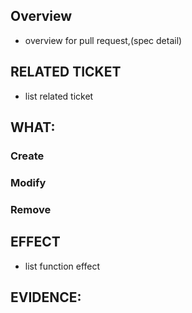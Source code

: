  
## Overview
- overview for pull request,(spec detail)

## RELATED TICKET
- list related ticket 
## WHAT:
### Create 

### Modify 

### Remove 

## EFFECT
- list function effect
## EVIDENCE:
